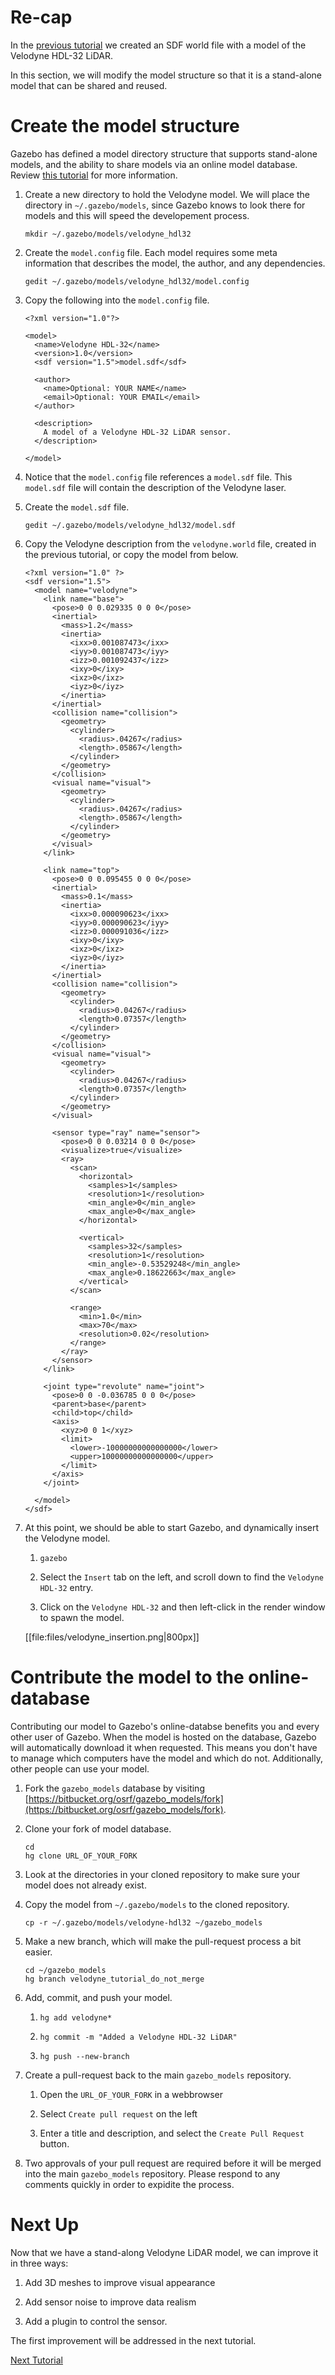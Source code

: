# Re-cap

In the [previous tutorial](http://gazebosim.org/tutorials?cat=guided_i&tut=guided_i1) we created an SDF world file with a model of the
Velodyne HDL-32 LiDAR.

In this section, we will modify the model structure so that it is a stand-alone
model that can be shared and reused.

# Create the model structure

Gazebo has defined a model directory structure that supports stand-alone
models, and the ability to share models via an online model database. Review
[this tutorial](http://gazebosim.org/tutorials?tut=model_structure&cat=build_robot) for more information.

1. Create a new directory to hold the Velodyne model. We will place the
   directory in `~/.gazebo/models`, since Gazebo knows to look there for
   models and this will speed the developement process.

    ```
    mkdir ~/.gazebo/models/velodyne_hdl32
    ```

1. Create the `model.config` file. Each model requires some meta information
   that describes the model, the author, and any dependencies.

    ```
    gedit ~/.gazebo/models/velodyne_hdl32/model.config
    ```

1. Copy the following into the `model.config` file.

    ```
    <?xml version="1.0"?>
    
    <model>
      <name>Velodyne HDL-32</name>
      <version>1.0</version>
      <sdf version="1.5">model.sdf</sdf>
    
      <author>
        <name>Optional: YOUR NAME</name>
        <email>Optional: YOUR EMAIL</email>
      </author>
    
      <description>
        A model of a Velodyne HDL-32 LiDAR sensor.
      </description>
    
    </model>
    ```

1. Notice that the `model.config` file references a `model.sdf` file. This
   `model.sdf` file will contain the description of the Velodyne laser.

1. Create the `model.sdf` file.

    ```
    gedit ~/.gazebo/models/velodyne_hdl32/model.sdf
    ```

1. Copy the Velodyne description from the `velodyne.world` file,
   created in the previous tutorial, or copy the model from below.

    ```
    <?xml version="1.0" ?>
    <sdf version="1.5">
      <model name="velodyne">
        <link name="base">
          <pose>0 0 0.029335 0 0 0</pose>
          <inertial>
            <mass>1.2</mass>
            <inertia>
              <ixx>0.001087473</ixx>
              <iyy>0.001087473</iyy>
              <izz>0.001092437</izz>
              <ixy>0</ixy>
              <ixz>0</ixz>
              <iyz>0</iyz>
            </inertia>
          </inertial>
          <collision name="collision">
            <geometry>
              <cylinder>
                <radius>.04267</radius>
                <length>.05867</length>
              </cylinder>
            </geometry>
          </collision>
          <visual name="visual">
            <geometry>
              <cylinder>
                <radius>.04267</radius>
                <length>.05867</length>
              </cylinder>
            </geometry>
          </visual>
        </link>
        
        <link name="top">
          <pose>0 0 0.095455 0 0 0</pose>
          <inertial>
            <mass>0.1</mass>
            <inertia>
              <ixx>0.000090623</ixx>
              <iyy>0.000090623</iyy>
              <izz>0.000091036</izz>
              <ixy>0</ixy>
              <ixz>0</ixz>
              <iyz>0</iyz>
            </inertia>
          </inertial>
          <collision name="collision">
            <geometry>
              <cylinder>
                <radius>0.04267</radius>
                <length>0.07357</length>
              </cylinder>
            </geometry>
          </collision>
          <visual name="visual">
            <geometry>
              <cylinder>
                <radius>0.04267</radius>
                <length>0.07357</length>
              </cylinder>
            </geometry>
          </visual>
    
          <sensor type="ray" name="sensor">
            <pose>0 0 0.03214 0 0 0</pose>
            <visualize>true</visualize>
            <ray>
              <scan>
                <horizontal>
                  <samples>1</samples>
                  <resolution>1</resolution>
                  <min_angle>0</min_angle>
                  <max_angle>0</max_angle>
                </horizontal>
    
                <vertical>
                  <samples>32</samples>
                  <resolution>1</resolution>
                  <min_angle>-0.53529248</min_angle>
                  <max_angle>0.18622663</max_angle>
                </vertical>
              </scan>
    
              <range>
                <min>1.0</min>
                <max>70</max>
                <resolution>0.02</resolution>
              </range>
            </ray>
          </sensor>
        </link>
    
        <joint type="revolute" name="joint">
          <pose>0 0 -0.036785 0 0 0</pose>
          <parent>base</parent>
          <child>top</child>
          <axis>
            <xyz>0 0 1</xyz>
            <limit>
              <lower>-10000000000000000</lower>
              <upper>10000000000000000</upper>
            </limit>
          </axis>
        </joint>
    
      </model>
    </sdf>
    ```

1. At this point, we should be able to start Gazebo, and dynamically insert
   the Velodyne model.

    1. ```gazebo```

    1. Select the `Insert` tab on the left, and scroll down to find the
       `Velodyne HDL-32` entry.

    1. Click on the `Velodyne HDL-32` and then left-click in the render window
       to spawn the model.

    [[file:files/velodyne_insertion.png|800px]]

# Contribute the model to the online-database

Contributing our model to Gazebo's online-databse benefits you and every
other user of Gazebo. When the model is hosted on the database, Gazebo will
automatically download it when requested. This means you don't have to
manage which computers have the model and which do not. Additionally, other
people can use your model.

1. Fork the `gazebo_models` database by visiting [https://bitbucket.org/osrf/gazebo_models/fork](https://bitbucket.org/osrf/gazebo_models/fork).

1. Clone your fork of model database.

    ```
    cd
    hg clone URL_OF_YOUR_FORK 
    ```

1. Look at the directories in your cloned repository to make sure your model
   does not already exist.

1. Copy the model from `~/.gazebo/models` to the cloned repository.

    ```
    cp -r ~/.gazebo/models/velodyne-hdl32 ~/gazebo_models
    ```

1. Make a new branch, which will make the pull-request process a bit easier.

    ```
    cd ~/gazebo_models
    hg branch velodyne_tutorial_do_not_merge
    ```

1. Add, commit, and push your model.

    1. ```hg add velodyne*```

    1. ```hg commit -m "Added a Velodyne HDL-32 LiDAR"```

    1. ```hg push --new-branch```

1. Create a pull-request back to the main `gazebo_models` repository.

    1. Open the `URL_OF_YOUR_FORK` in a webbrowser

    1. Select `Create pull request` on the left

    1. Enter a title and description, and select the `Create Pull Request`
       button.

1. Two approvals of your pull request are required before it will be merged
   into the main `gazebo_models` repository. Please respond to any comments
   quickly in order to expidite the process.

# Next Up

Now that we have a stand-along Velodyne LiDAR model, we can improve it in
three ways:

1. Add 3D meshes to improve visual appearance

1. Add sensor noise to improve data realism

1. Add a plugin to control the sensor.

The first improvement will be addressed in the next tutorial.

[Next Tutorial](http://gazebosim.org/tutorials?cat=guided_i&tut=guided_i3)
